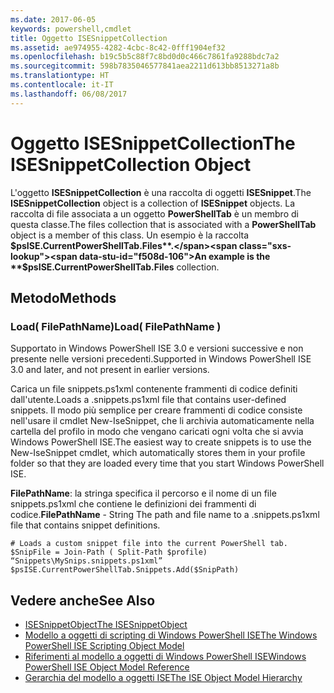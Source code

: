 ```yaml
---
ms.date: 2017-06-05
keywords: powershell,cmdlet
title: Oggetto ISESnippetCollection
ms.assetid: ae974955-4282-4cbc-8c42-0fff1904ef32
ms.openlocfilehash: b19c5b5c88f7c8bd0d0c466c7861fa9288bdc7a2
ms.sourcegitcommit: 598b7835046577841aea2211d613bb8513271a8b
ms.translationtype: HT
ms.contentlocale: it-IT
ms.lasthandoff: 06/08/2017
---
```

# <a name="the-isesnippetcollection-object"></a><span data-ttu-id="f508d-103">Oggetto ISESnippetCollection</span><span class="sxs-lookup"><span data-stu-id="f508d-103">The ISESnippetCollection Object</span></span>
  <span data-ttu-id="f508d-104">L'oggetto **ISESnippetCollection** è una raccolta di oggetti **ISESnippet**.</span><span class="sxs-lookup"><span data-stu-id="f508d-104">The **ISESnippetCollection** object is a collection of **ISESnippet** objects.</span></span> <span data-ttu-id="f508d-105">La raccolta di file associata a un oggetto **PowerShellTab** è un membro di questa classe.</span><span class="sxs-lookup"><span data-stu-id="f508d-105">The files collection that is associated with a **PowerShellTab** object is a member of this class.</span></span> <span data-ttu-id="f508d-106">Un esempio è la raccolta **$psISE.CurrentPowerShellTab.Files**.</span><span class="sxs-lookup"><span data-stu-id="f508d-106">An example is the **$psISE.CurrentPowerShellTab.Files** collection.</span></span>

## <a name="methods"></a><span data-ttu-id="f508d-107">Metodo</span><span class="sxs-lookup"><span data-stu-id="f508d-107">Methods</span></span>

### <a name="load-filepathname-"></a><span data-ttu-id="f508d-108">Load\( FilePathName\)</span><span class="sxs-lookup"><span data-stu-id="f508d-108">Load\( FilePathName \)</span></span>
  <span data-ttu-id="f508d-109">Supportato in Windows PowerShell ISE 3.0 e versioni successive e non presente nelle versioni precedenti.</span><span class="sxs-lookup"><span data-stu-id="f508d-109">Supported in Windows PowerShell ISE 3.0 and later, and not present in earlier versions.</span></span> 

 <span data-ttu-id="f508d-110">Carica un file snippets.ps1xml contenente frammenti di codice definiti dall'utente.</span><span class="sxs-lookup"><span data-stu-id="f508d-110">Loads a .snippets.ps1xml file that contains user-defined snippets.</span></span> <span data-ttu-id="f508d-111">Il modo più semplice per creare frammenti di codice consiste nell'usare il cmdlet New-IseSnippet, che li archivia automaticamente nella cartella del profilo in modo che vengano caricati ogni volta che si avvia Windows PowerShell ISE.</span><span class="sxs-lookup"><span data-stu-id="f508d-111">The easiest way to create snippets is to use the New-IseSnippet cmdlet, which automatically stores them in your profile folder so that they are loaded every time that you start Windows PowerShell ISE.</span></span>

 <span data-ttu-id="f508d-112">**FilePathName**: la stringa specifica il percorso e il nome di un file snippets.ps1xml che contiene le definizioni dei frammenti di codice.</span><span class="sxs-lookup"><span data-stu-id="f508d-112">**FilePathName** - String The path and file name to a .snippets.ps1xml file that contains snippet definitions.</span></span>

```
# Loads a custom snippet file into the current PowerShell tab.
$SnipFile = Join-Path ( Split-Path $profile) “Snippets\MySnips.snippets.ps1xml” $psISE.CurrentPowerShellTab.Snippets.Add($SnipPath)

```

## <a name="see-also"></a><span data-ttu-id="f508d-113">Vedere anche</span><span class="sxs-lookup"><span data-stu-id="f508d-113">See Also</span></span>
- [<span data-ttu-id="f508d-114">ISESnippetObject</span><span class="sxs-lookup"><span data-stu-id="f508d-114">The ISESnippetObject</span></span>](The-ISESnippetObject.md) 
- [<span data-ttu-id="f508d-115">Modello a oggetti di scripting di Windows PowerShell ISE</span><span class="sxs-lookup"><span data-stu-id="f508d-115">The Windows PowerShell ISE Scripting Object Model</span></span>](The-Windows-PowerShell-ISE-Scripting-Object-Model.md) 
- [<span data-ttu-id="f508d-116">Riferimenti al modello a oggetti di Windows PowerShell ISE</span><span class="sxs-lookup"><span data-stu-id="f508d-116">Windows PowerShell ISE Object Model Reference</span></span>](Windows-PowerShell-ISE-Object-Model-Reference.md) 
- [<span data-ttu-id="f508d-117">Gerarchia del modello a oggetti ISE</span><span class="sxs-lookup"><span data-stu-id="f508d-117">The ISE Object Model Hierarchy</span></span>](The-ISE-Object-Model-Hierarchy.md)

  
